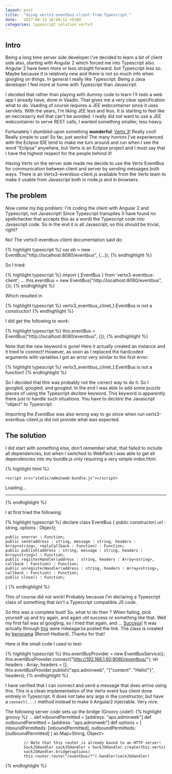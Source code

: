 ```yaml
---
layout: post
title:  "Using vertx3-eventbus-client from Typescript."
date:   2017-08-13 18:08:12 +0100
categories: typescript solution vertx3
---
```


## Intro

Being a long time server side developer I've decided to learn a bit of client side also, starting with Angular 2 which forced me into Typescript also. Angular 2 have been more or less straight forward, but Typescript less so. Maybe because it is relatively new and there is not so much info when googling on things. In general I really like Typescript. Being a Java developer I feel more at home with Typescript than Javascript. 

I decided that rather than playing with dummy code to learn I'll redo a web app I already have, done in Vaadin. That gives me a very clear specification what to do. Vaading of course requires a JEE webcontainer since it uses servlets. With the years, I'm liking JEE less and less. It is starting to feel like an neccesarry evil that can't be avoided. I really did not want to use a JEE webcontainer to serve REST calls, I wanted something smaller, less heavy. 

Fortunately I stumbled upon something __wonderful__: [Vertx 3](http://vertx.io/)\! Really cool\! Really simple to use! So far, just works! The many horrors I've experienced with the Eclipse IDE tend to make me turn around and run when I see the word "Eclipse" anywhere, but Vertx is an Eclipse project and I must say that I have the highest respect for the people behind it! 

Having Vertx on the server side made me decide to use the Vertx EventBus for communication between client and server by sending messages both ways. There is an Vertx3-eventbus-client.js available from the Vertx team to make it usable from Javascript both in node.js and in browsers.

## The problem

 _Now came my big problem:_ I'm coding the client with Angular 2 and Typescript, not Javascript! Since Typescript transpiles (I have found no spellchecker that accepts this as a word) the Typescript code into Javascript code. So in the end it is all Javascript, so this should be trivial, right?

No! The vertx3-eventbus-client documentation said do: 

{% highlight typescript %}
var eb = new EventBus("http://localhost:8080/eventbus", {...});
{% endhighlight %}

So I tried:

{% highlight typescript %}
import { EventBus } from 'vertx3-eventbus-client';
...
this.eventBus = new EventBus("http://localhost:8080/eventbus", {});
{% endhighlight %}

Which resulted in

{% highlight typescript %}
vertx3_eventbus_clinet_1.EventBus is not a constructor!
{% endhighlight %}

I did get the following to work:

{% highlight typescript %}
this.eventBus = EventBus("http://localhost:8080/eventbus", {});
{% endhighlight %}

Note that the _new_ keyword is gone! Here it actually created an instance and it tried to connect! However, as soon as I replaced the hardcoded arguments with variables I got an error very similar to the first error:

{% highlight typescript %}
vertx3_eventbus_clinet_1.EventBus is not a function!
{% endhighlight %}

So I decided that this was probably not the correct way to do it. So I googled, googled, and googled. In the end I was able to add some puzzle pieces of using the Typescript _declare_ keyword. This keyword is apparently there just to handle such situations. You have to _declare_ the Javascript "object" to Typescript. 

Importing the _EventBus_ was also wrong way to go since when run vertx3-eventbus-client.js did not provide what was expected.  

## The solution

I did start with something else, don't remember what, that failed to include all dependencies, but when I switched to WebPack I was able to get all dependencies into my bundle.js only requiring a very simple index.html.

{% highlight html %}
<!DOCTYPE html>
<html>
<head>
    <title>APS Admin Web</title>
    <meta charset="UTF-8">
    <meta name="viewport" content="width=device-width, initial-scale=1">

    <script src="static/adminweb-bundle.js"></script>

</head>

<body>
<aps-admin-web>Loading...</aps-admin-web>
<hr/>
<!--<router-outlet></router-outlet>-->
</body> 
</html>
{% endhighlight %}

I at first tried the following: 

{% highlight typescript %}
declare class EventBus {
    public constructor( url : string, options : Object);

    public onerror : Function;
    public send(address : string, message : string, headers : Array<string>, replyCallback : Function) : Function;
    public publish(address : string, message : string, headers : Array<string>) : Function;
    public registerHandler(address : string, headers : Array<string>, callback : Function) : Function;
    public unregisterHandler(address : string, headers : Array<string>, callback : Function) : Function;
    public close() : Function;
}
{% endhighlight %} 

This of course did not work! Probably because I'm declaring a Typescript class of something that isn't a Typescript compatible JS code.

So this was a complete bust! So, what to do then ? When failing, pick yourself up and try again, and again util success or something like that. Well my first fail was at googling, so I tried that again, and ... [Success](https://gist.github.com/benorama/93373c3c1c3574732d6cc1b4754aab9f)! It was actually through [this](https://github.com/vert-x3/vertx-stack/issues/61#issuecomment-295259388) were mikeagarza posted the link. The class is created by [benorama](https://gist.github.com/benorama) (Benoit Hediard). Thanks for that!

Here is the small code I used to test:

{% highlight typescript %}
        this.eventBusProvider = new EventBusService();
        this.eventBusProvider.connect("http://192.168.1.60:9080/eventbus/");
        let headers : Array<string>;
        headers = [];
        this.eventBusProvider.publish("aps.adminweb", "{\"content\": \"Hello!\"}", headers);
{% endhighlight %}

I have verified that I can connect and send a message that does arrive using this. This is a clean implementation of the Vertx event bus client done entirely in Typescript. It does not take any args in the constructor, but have a `connect(...)` method instead to make it Angular2 injectable. Very nice.

The following server code sets up the bridge (Groovy code!):
{% highlight groovy %}
            ...
            def inboundPermitted = [address: "aps.adminweb"]
            def outboundPermitted = [address: "aps.adminweb"]
            def options = [
                    inboundPermitteds: [inboundPermitted],
                    outboundPermitteds: [outboundPermitted]
            ] as Map<String, Object>

            // Note that this router is already bound to an HTTP server!
            SockJSHandler sockJSHandler = SockJSHandler.create(this.vertx)
            sockJSHandler.bridge(options) 
            this.router.route("/eventbus/*").handler(sockJSHandler)
    
{% endhighlight %}

 



